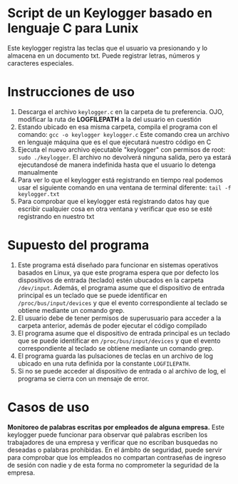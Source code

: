 # Script de un Keylogger basado en lenguaje C para Lunix

Este keylogger registra las teclas que el usuario va presionando y lo almacena en un documento txt. Puede registrar letras, números y caracteres especiales.

# Instrucciones de uso
1. Descarga el archivo `keylogger.c` en la carpeta de tu preferencia. OJO, modificar la ruta de **LOGFILEPATH** a la del usuario en cuestión
2. Estando ubicado en esa misma carpeta, compila el programa con el comando: `gcc -o keylogger keylogger.c`
Este comando crea un archivo en lenguaje máquina que es el que ejecutará nuestro código en C 
3. Ejecuta el nuevo archivo ejecutable "keylogger" con permisos de root: `sudo ./keylogger`. El archivo no devolverá ninguna salida, pero ya estará ejecutandosé de manera indefinida hasta que el usuario lo detenga manualmente
4. Para ver lo que el keylogger está registrando en tiempo real podemos usar el siguiente comando en una ventana de terminal diferente: `tail -f keylogger.txt`
5. Para comprobar que el keylogger está registrando datos hay que escribir cualquier cosa en otra ventana y verificar que eso se esté registrando en nuestro txt

# Supuesto del programa
1. Este programa está diseñado para funcionar en sistemas operativos basados en Linux, ya que este programa espera que por defecto los dispositivos de entrada (teclado) estén ubucados en la carpeta `/dev/input`. Además, el programa asume que el dispositivo de entrada principal es un teclado que se puede identificar en `/proc/bus/input/devices` y que el evento correspondiente al teclado se obtiene mediante un comando grep.
2. El usuario debe de tener permisos de superusuario para acceder a la carpeta anterior, además de poder ejecutar el código compilado
3. El programa asume que el dispositivo de entrada principal es un teclado que se puede identificar en `/proc/bus/input/devices` y que el evento correspondiente al teclado se obtiene mediante un comando grep.
4. El programa guarda las pulsaciones de teclas en un archivo de log ubicado en una ruta definida por la constante `LOGFILEPATH`.
5. Si no se puede acceder al dispositivo de entrada o al archivo de log, el programa se cierra con un mensaje de error.

# Casos de uso 
**Monitoreo de palabras escritas por empleados de alguna empresa.**
Este keylogger puede funcionar para observar qué palabras escriben los trabajadores de una empresa y verificar que no escriban busquedas no deseadas o palabras prohibidas. En el ámbito de seguridad, puede servir para comprobar que los empleados no compartan contraseñas de ingreso de sesión con nadie y de esta forma no comprometer la seguridad de la empresa. 
